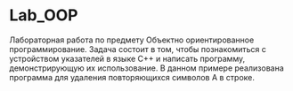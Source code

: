 # Lab_OOP
Лабораторная работа по предмету Объектно ориентированное программирование. Задача состоит в том, чтобы познакомиться с устройством указателей в языке С++ и написать программу, демонстрирующую их использование. В данном примере реализована программа для удаления повторяющихся символов А в строке.
